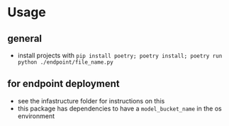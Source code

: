 # Usage

## general

- install projects with `pip install poetry; poetry install; poetry run python ./endpoint/file_name.py`

## for endpoint deployment

- see the infastructure folder for instructions on this
- this package has dependencies to have a `model_bucket_name` in the os environment
